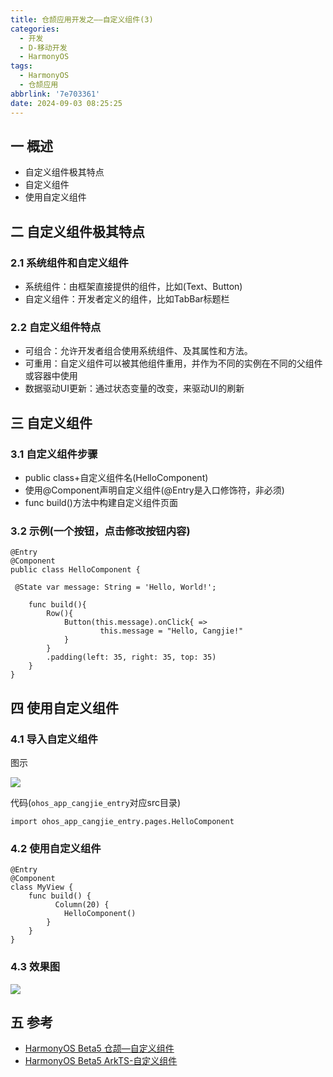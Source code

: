 ```yaml
---
title: 仓颉应用开发之——自定义组件(3)
categories:
  - 开发
  - D-移动开发
  - HarmonyOS
tags:
  - HarmonyOS
  - 仓颉应用
abbrlink: '7e703361'
date: 2024-09-03 08:25:25
---
```

## 一 概述

* 自定义组件极其特点
* 自定义组件
* 使用自定义组件

<!--more-->

## 二 自定义组件极其特点

### 2.1 系统组件和自定义组件

* 系统组件：由框架直接提供的组件，比如(Text、Button)
* 自定义组件：开发者定义的组件，比如TabBar标题栏

### 2.2 自定义组件特点

* 可组合：允许开发者组合使用系统组件、及其属性和方法。
* 可重用：自定义组件可以被其他组件重用，并作为不同的实例在不同的父组件或容器中使用
* 数据驱动UI更新：通过状态变量的改变，来驱动UI的刷新

## 三 自定义组件

### 3.1 自定义组件步骤

* public class+自定义组件名(HelloComponent)
* 使用@Component声明自定义组件(@Entry是入口修饰符，非必须)
* func build()方法中构建自定义组件页面

### 3.2 示例(一个按钮，点击修改按钮内容)

```
@Entry
@Component
public class HelloComponent {

 @State var message: String = 'Hello, World!';

    func build(){
        Row(){
            Button(this.message).onClick{ =>
                    this.message = "Hello, Cangjie!"
            }
        }
        .padding(left: 35, right: 35, top: 35)
    }
}
```

## 四 使用自定义组件

### 4.1 导入自定义组件

图示

![][1]

代码(`ohos_app_cangjie_entry`对应src目录)

```
import ohos_app_cangjie_entry.pages.HelloComponent
```

### 4.2 使用自定义组件

```
@Entry
@Component
class MyView {
    func build() {
          Column(20) {
            HelloComponent()
        }
    }
}
```

### 4.3 效果图

![][2]

## 五 参考

* [HarmonyOS Beta5 仓颉—自定义组件](https://developer.huawei.com/consumer/cn/doc/cangjie-references-V5/cj-custom-component-lifecycle-V5)
* [HarmonyOS Beta5 ArkTS-自定义组件](https://developer.huawei.com/consumer/cn/doc/harmonyos-guides-V5/arkts-create-custom-components-V5)



[1]:https://cdn.jsdelivr.net/gh/pgzxc/cdn/blog-hmos/cjapp-3-import-1.png
[2]:https://cdn.jsdelivr.net/gh/pgzxc/cdn/blog-hmos/cjapp-3-import-view-2.png

